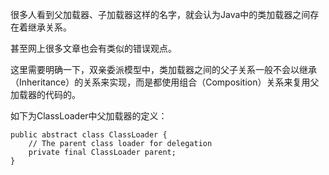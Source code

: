 很多人看到父加载器、子加载器这样的名字，就会认为Java中的类加载器之间存在着继承关系。

甚至网上很多文章也会有类似的错误观点。

这里需要明确一下，双亲委派模型中，类加载器之间的父子关系一般不会以继承（Inheritance）的关系来实现，而是都使用组合（Composition）关系来复用父加载器的代码的。

如下为ClassLoader中父加载器的定义：

    public abstract class ClassLoader {
        // The parent class loader for delegation
        private final ClassLoader parent;
    }